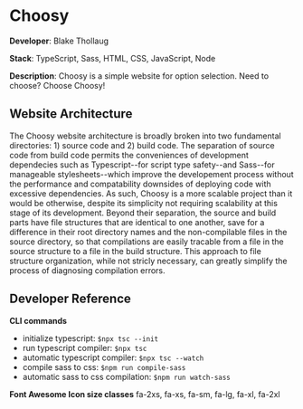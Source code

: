 # Choosy

**Developer**: Blake Thollaug

**Stack**: TypeScript, Sass, HTML, CSS, JavaScript, Node

**Description**: Choosy is a simple website for option selection. Need to choose? Choose Choosy!

## Website Architecture
The Choosy website architecture is broadly broken into two fundamental directories: 1) source code and 2) build code. The separation of source code from build code permits the conveniences of development dependecies such as Typescript--for script type safety--and Sass--for manageable stylesheets--which improve the developement process without the performance and compatability downsides of deploying code with excessive dependencies. As such, Choosy is a more scalable project than it would be otherwise, despite its simplicity not requiring scalability at this stage of its development. Beyond their separation, the source and build parts have file structures that are identical to one another, save for a difference in their root directory names and the non-compilable files in the source directory, so that compilations are easily tracable from a file in the source structure to a file in the build structure. This approach to file structure organization, while not stricly necessary, can greatly simplify the process of diagnosing compilation errors.

## Developer Reference

**CLI commands**
 - initialize typescript:               `$npx tsc --init`
 - run typescript compiler:             `$npx tsc`
 - automatic typescript compiler:       `$npx tsc --watch`
 - compile sass to css:                 `$npm run compile-sass`
 - automatic sass to css compilation:   `$npm run watch-sass`

**Font Awesome Icon size classes**
fa-2xs, fa-xs, fa-sm, fa-lg, fa-xl, fa-2xl
 